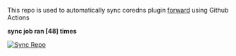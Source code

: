 This repo is used to automatically sync coredns plugin [forward](https://github.com/QZLin/forward) using Github Actions

**sync job ran [48] times**

[![Sync Repo](https://github.com/QZLin/coredns-extract/actions/workflows/sync.yaml/badge.svg)](https://github.com/QZLin/coredns-extract/actions/workflows/sync.yaml)
